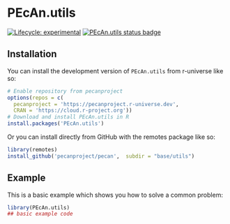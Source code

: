 
# PEcAn.utils

<!-- badges: start -->

[![Lifecycle: experimental](https://img.shields.io/badge/lifecycle-experimental-orange.svg)](https://lifecycle.r-lib.org/articles/stages.html#experimental)
[![PEcAn.utils status badge](https://pecanproject.r-universe.dev/badges/PEcAn.utils)](https://pecanproject.r-universe.dev/PEcAn.utils)

<!-- badges: end -->

## Installation

You can install the development version of `PEcAn.utils` from r-universe like so:

``` r
# Enable repository from pecanproject
options(repos = c(
  pecanproject = 'https://pecanproject.r-universe.dev',
  CRAN = 'https://cloud.r-project.org'))
# Download and install PEcAn.utils in R
install.packages('PEcAn.utils')
```

Or you can install directly from GitHub with the remotes package like so:

``` r
library(remotes)
install_github('pecanproject/pecan',  subdir = "base/utils")
```

## Example

This is a basic example which shows you how to solve a common problem:

``` r
library(PEcAn.utils)
## basic example code
```

